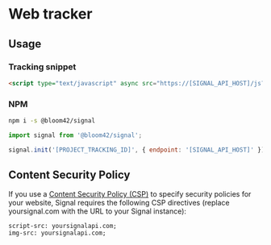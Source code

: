 # Web tracker

## Usage

### Tracking snippet

```html
<script type="text/javascript" async src="https://[SIGNAL_API_HOST]/js?id=[PROJECT_TRACKING_ID]"></script>
```

### NPM

```bash
npm i -s @bloom42/signal
```

```javascript
import signal from '@bloom42/signal';

signal.init('[PROJECT_TRACKING_ID]', { endpoint: '[SIGNAL_API_HOST]' });
```


## Content Security Policy

If you use a [Content Security Policy (CSP)](https://developer.mozilla.org/en-US/docs/Web/HTTP/CSP)
to specify security policies for your website, Signal requires the following CSP directives
(replace yoursignal.com with the URL to your Signal instance):
```
script-src: yoursignalapi.com;
img-src: yoursignalapi.com;
```

